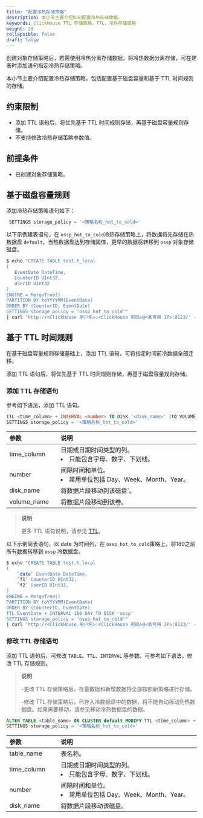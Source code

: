 ```yaml
---
title: "配置冷热存储策略"
description: 本小节主要介绍如何配置冷热存储策略。 
keywords: ClickHouse TTL 存储策略，TTL，冷热存储策略
weight: 20
collapsible: false
draft: false
---
```




创建对象存储策略后，若需使用冷热分离存储数据，将冷热数据分离存储，可在建表时添加语句指定冷热存储策略。

本小节主要介绍配置冷热存储策略，包括配置基于磁盘容量和基于 TTL 时间规则的存储。

## 约束限制

- 添加 TTL 语句后，将优先基于 TTL 时间规则存储，再基于磁盘容量规则存储。
- 不支持修改冷热存储策略参数值。

## 前提条件

- 已创建对象存储策略。

## 基于磁盘容量规则

添加冷热存储策略语句如下：

```sql
 SETTINGS storage_policy = '<策略名称_hot_to_cold>'
```

以下示例建表语句，在 `ossp_hot_to_cold`冷热存储策略上，将数据将先存储在热数据盘 `default`，当热数据盘达到存储阈值，更早的数据将转移到 `ossp` 对象存储磁盘。

```bash
$ echo "CREATE TABLE test.t_local
(
   EventDate DateTime,
   CounterID UInt32,
   UserID UInt32
)
ENGINE = MergeTree()
PARTITION BY toYYYYMM(EventDate) 
ORDER BY (CounterID, EventDate)
SETTINGS storage_policy = 'ossp_hot_to_cold'"
| curl 'http://<ClickHouse 用户名>:<ClickHouse 密码>@<高可用 IP>:8123/' --data-binary @-
```

## 基于 TTL 时间规则

在基于磁盘容量规则存储基础上，添加 TTL 语句，可将指定时间前冷数据全部迁移。

添加 TTL 语句后，将优先基于 TTL 时间规则存储，再基于磁盘容量规则存储。

### 添加 TTL 存储语句

参考如下语法，添加 TTL 语句。

```sql
TTL <time_column> + INTERVAL <number> TO DISK '<disk_name>' |TO VOLUME '<volume_name>'
SETTINGS storage_policy = '<策略名称_hot_to_cold>'
```

|  <span style="display:inline-block;width:120px">参数</span> | <span style="display:inline-block;width:480px">说明</span>  |
|:--- |:--- |
| time_column |  日期或日期时间类型的列。<li>只能包含字母、数字、下划线。 |
| number  | 间隔时间和单位。<li>常用单位包括 Day、Week、Month、Year。|
| disk_name | 将数据片段移动到该磁盘`。|
| volume_name | 将数据片段移动到该卷。|

> **说明**
> 
> 更多 TTL 语句说明，请参见 [TTL](https://clickhouse.com/docs/zh/engines/table-engines/mergetree-family/mergetree/?spm=a2c4g.11186623.0.0.39c34190hHLmew#table_engine-mergetree-ttl)。

以下示例简表语句，以 date 为时间列，在 `ossp_hot_to_cold`策略上，将180之前所有数据转移到 `ossp` 冷数据盘。

```bash
$ echo "CREATE TABLE test.t_local
(
    `date` EventDate DateTime,
    `f1` CounterID UInt32,
    `f2` UserID UInt32,
)
ENGINE = MergeTree()
PARTITION BY toYYYYMM(EventDate) 
ORDER BY (CounterID, EventDate)
TTL EventDate + INTERVAL 180 DAY TO DISK 'ossp' 
SETTINGS storage_policy = 'ossp_hot_to_cold'"
| curl 'http://<ClickHouse 用户名>:<ClickHouse 密码>@<高可用 IP>:8123/' --data-binary @-
```

### 修改 TTL 存储语句

添加 TTL 语句后，可修改 `TABLE`、`TTL`、`INTERVAL` 等参数。可参考如下语法，修改 TTL 存储规则。

> **说明**
> 
> -更改 TTL 存储策略后，存量数据和新增数据将全部按照新策略进行存储。
> 
> -修改 TTL 存储策略后，已存入冷数据盘中的数据，将不能自动移动到热数据盘。如果需要移动，请参见移动冷热数据盘的数据。

```sql
ALTER TABLE <table_name> ON CLUSTER default MODIFY TTL <time_column> + INTERVAL <number> TO DISK '<disk_name>'
SETTINGS storage_policy = '<策略名称_hot_to_cold>'
```

|  <span style="display:inline-block;width:120px">参数</span> | <span style="display:inline-block;width:480px">说明</span>  |
|:--- |:--- |
| table_name |  表名称。 |
| time_column |  日期或日期时间类型的列。<li>只能包含字母、数字、下划线。 |
| number  | 间隔时间和单位。<li>常用单位包括 Day、Week、Month、Year。|
| disk_name | 将数据片段移动该磁盘。|

